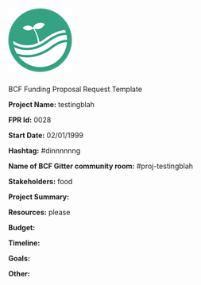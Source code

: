 
# ![BCF Logo Round Tiny](https://raw.githubusercontent.com/The-Bitcoin-Cash-Fund/Branding/master/BCF%20Symbol%20Round%20Tiny.png)
BCF Funding Proposal Request Template

**Project Name:**
testingblah

**FPR Id:**
0028

**Start Date:**
02/01/1999

**Hashtag:**
#dinnnnnng

**Name of BCF Gitter community room:**
#proj-testingblah

**Stakeholders:**
food

**Project Summary:**


**Resources:**
please

**Budget:**


**Timeline:**


**Goals:**


**Other:**

